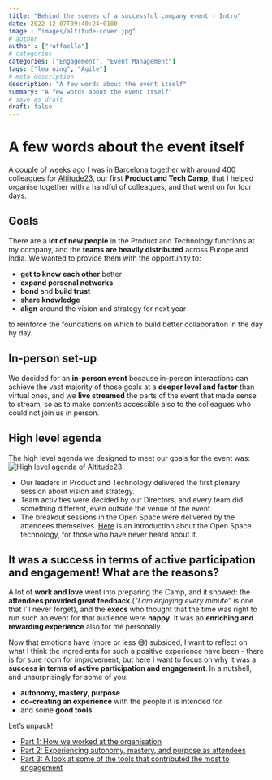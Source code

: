 ```yaml
---
title: "Behind the scenes of a successful company event - Intro"
date: 2022-12-07T09:40:24+0100
image : "images/altitude-cover.jpg"
# author
author : ["raffaella"]
# categories
categories: ["Engagement", "Event Management"]
tags: ["learning", "Agile"]
# meta description
description: "A few words about the event itself"
summary: "A few words about the event itself"
# save as draft
draft: false
---
```

# A few words about the event itself 

A couple of weeks ago I was in Barcelona together with around 400 colleagues for [Altitude23](https://www.linkedin.com/posts/lastminute%2Ecom_pinkspirit-altitude23-traveltech-activity-7003031642206310400-lJL-), our first **Product and Tech Camp**, that I helped organise together with a handful of colleagues, and that went on for four days. 

## Goals
There are a **lot of new people** in the Product and Technology functions at my company, and the **teams are heavily distributed** across Europe and India. We wanted to provide them with the opportunity to: 

- **get to know each other** better
- **expand personal networks**
- **bond** and **build trust**
- **share knowledge**
- **align** around the vision and strategy for next year

to reinforce the foundations on which to build better collaboration in the day by day.

## In-person set-up
We decided for an **in-person event** because in-person interactions can achieve the vast majority of those goals at a **deeper level and faster** than virtual ones, and we **live streamed** the parts of the event that made sense to stream, so as to make contents accessible also to the colleagues who could not join us in person.  

## High level agenda
The high level agenda we designed to meet our goals for the event was:
![High level agenda of Altitude23](/images/altitude-high-level-agenda.jpg)

- Our leaders in Product and Technology delivered the first plenary session about vision and strategy.
- Team activities were decided by our Directors, and every team did something different, even outside the venue of the event.
- The breakout sessions in the Open Space were delivered by the attendees themselves. [Here](https://openspaceworld.org/wp2/hho/papers/brief-users-guide-open-space-technology/) is an introduction about the Open Space technology, for those who have never heard about it.

## It was a success in terms of active participation and engagement! What are the reasons? 
A lot of **work and love** went into preparing the Camp, and it showed: the **attendees provided great feedback** (*"I am enjoying every minute”* is one that I’ll never forget), and the **execs** who thought that the time was right to run such an event for that audience were **happy**. It was an **enriching and rewarding experience** also for me personally.

Now that emotions have (more or less :sweat_smile:) subsided, I want to reflect on what I think the ingredients for such a positive experience have been - there is for sure room for improvement, but here I want to focus on why it was a **success in terms of active participation and engagement**. 
In a nutshell, and unsurprisingly for some of you: 

- **autonomy, mastery, purpose**
- **co-creating an experience** with the people it is intended for 
- and some **good tools**.

Let’s unpack!

- [Part 1: How we worked at the organisation](https://raffaellarossini.com/blog/20221207_altitude-organisation/)
- [Part 2: Experiencing autonomy, mastery, and purpose as attendees](https://raffaellarossini.com/blog/20221207_altitude-attendees/)
- [Part 3: A look at some of the tools that contributed the most to engagement](https://raffaellarossini.com/blog/20221207_altitude-tools/)